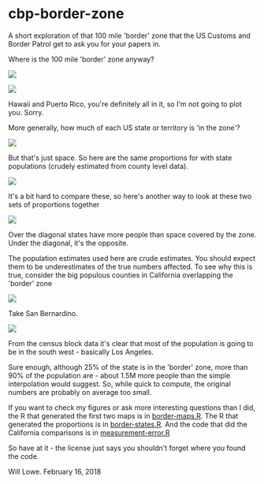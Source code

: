# cbp-border-zone

A short exploration of that 100 mile 'border' zone that the US Customs and Border
Patrol get to ask you for your papers in.  

Where is the 100 mile 'border' zone anyway?

![](pics/border-zone-contiguous-us.png)

![](pics/border-zone-alaska.png)

Hawaii and Puerto Rico, you're definitely all in it, so I'm not going to plot
you. Sorry.

More generally, how much of each US state or territory is 'in the zone'?

![](pics/border-zone-area-proportions-by-state.png)

But that's just space.  So here are the same proportions for 
with state populations (crudely estimated from county level data).

![](pics/border-zone-pop-proportions-by-state.png)

It's a bit hard to compare these, so here's another way to look at these
two sets of proportions together  

![](pics/border-zone-pop-area-diffs-by-state.png)

Over the diagonal states have more
people than space covered by the zone. Under the diagonal, it's the opposite.

The population estimates used here are crude estimates.  You should expect them
to be underestimates of the true numbers affected. To see why this is true,
consider the big populous counties in California overlapping the 'border' zone

![](pics/border-zone-california.png)

Take San Bernardino. 

![](pics/san-bernardino.png)

From the census block data it's clear that most of the
population is going to be in the south west - basically Los Angeles.

Sure enough, although 25% of the state is in the 'border' zone, more than
90% of the population are - about 1.5M more people than the simple 
interpolation would suggest.  So, while quick to compute, the original 
numbers are probably on average too small.

If you want to check my figures or ask more interesting 
questions than I did, the R that generated the first two maps is 
in [border-maps.R](border-maps.R).  The R that generated the proportions
is in [border-states.R](border-states.R).  And the code that did the California
comparisons is in [measurement-error.R](measurement-error.R) 

So have at it - the license just says you shouldn't forget where you found 
the code. 

Will Lowe. February 16, 2018

